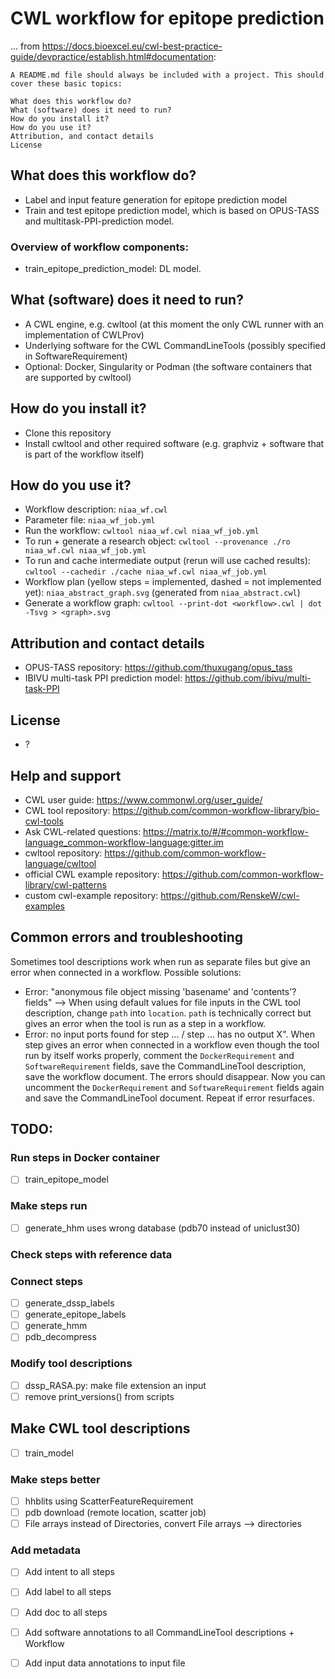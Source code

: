 # CWL workflow for epitope prediction
...
from https://docs.bioexcel.eu/cwl-best-practice-guide/devpractice/establish.html#documentation:
```
A README.md file should always be included with a project. This should cover these basic topics:

What does this workflow do?
What (software) does it need to run?
How do you install it?
How do you use it?
Attribution, and contact details
License
```

## What does this workflow do?
- Label and input feature generation for epitope prediction model
- Train and test epitope prediction model, which is based on OPUS-TASS and multitask-PPI-prediction model.

### Overview of workflow components:
- train_epitope_prediction_model: DL model. 

## What (software) does it need to run?
- A CWL engine, e.g. cwltool (at this moment the only CWL runner with an implementation of CWLProv)
- Underlying software for the CWL CommandLineTools (possibly specified in SoftwareRequirement)
- Optional: Docker, Singularity or Podman (the software containers that are supported by cwltool)

## How do you install it?
- Clone this repository
- Install cwltool and other required software (e.g. graphviz + software that is part of the workflow itself)

## How do you use it?
- Workflow description: `niaa_wf.cwl`
- Parameter file: `niaa_wf_job.yml`
- Run the workflow: `cwltool niaa_wf.cwl niaa_wf_job.yml`
- To run + generate a research object: `cwltool --provenance ./ro niaa_wf.cwl niaa_wf_job.yml`
- To run and cache intermediate output (rerun will use cached results): `cwltool --cachedir ./cache niaa_wf.cwl niaa_wf_job.yml`
- Workflow plan (yellow steps = implemented, dashed = not implemented yet): `niaa_abstract_graph.svg` (generated from `niaa_abstract.cwl`)
- Generate a workflow graph: `cwltool --print-dot <workflow>.cwl | dot -Tsvg > <graph>.svg`

## Attribution and contact details
- OPUS-TASS repository: https://github.com/thuxugang/opus_tass
- IBIVU multi-task PPI prediction model: https://github.com/ibivu/multi-task-PPI

## License
- ?

## Help and support
- CWL user guide: https://www.commonwl.org/user_guide/
- CWL tool repository: https://github.com/common-workflow-library/bio-cwl-tools
- Ask CWL-related questions: https://matrix.to/#/#common-workflow-language_common-workflow-language:gitter.im
- cwltool repository: https://github.com/common-workflow-language/cwltool
- official CWL example repository: https://github.com/common-workflow-library/cwl-patterns
- custom cwl-example repository: https://github.com/RenskeW/cwl-examples

## Common errors and troubleshooting
Sometimes tool descriptions work when run as separate files but give an error when connected in a workflow. Possible solutions:
- Error: "anonymous file object missing 'basename' and 'contents'? fields" --> When using default values for file inputs in the CWL tool description, change `path` into `location`. `path` is technically correct but gives an error when the tool is run as a step in a workflow. 
- Error: no input ports found for step ... / step ... has no output X". When step gives an error when connected in a workflow even though the tool run by itself works properly, comment the `DockerRequirement` and `SoftwareRequirement` fields, save the CommandLineTool description, save the workflow document. The errors should disappear. Now you can uncomment the `DockerRequirement` and `SoftwareRequirement` fields again and save the CommandLineTool document. Repeat if error resurfaces.

## TODO:
### Run steps in Docker container
- [ ] train_epitope_model

### Make steps run
- [ ] generate_hhm uses wrong database (pdb70 instead of uniclust30)

### Check steps with reference data
### Connect steps
- [ ] generate_dssp_labels
- [ ] generate_epitope_labels
- [ ] generate_hmm
- [ ] pdb_decompress

### Modify tool descriptions
- [ ] dssp_RASA.py: make file extension an input
- [ ] remove print_versions() from scripts

## Make CWL tool descriptions
- [ ] train_model

### Make steps better
- [ ] hhblits using ScatterFeatureRequirement
- [ ] pdb download (remote location, scatter job)
- [ ] File arrays instead of Directories, convert File arrays --> directories

### Add metadata
- [ ] Add intent to all steps
- [ ] Add label to all steps
- [ ] Add doc to all steps
- [ ] Add software annotations to all CommandLineTool descriptions + Workflow
- [ ] Add input data annotations to input file



